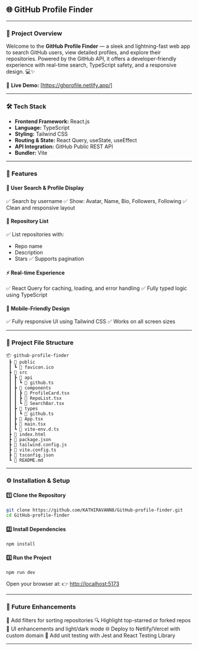 

## 🌐 GitHub Profile Finder

---

### 🚀 Project Overview

Welcome to the **GitHub Profile Finder** — a sleek and lightning-fast web app to search GitHub users, view detailed profiles, and explore their repositories. Powered by the GitHub API, it offers a developer-friendly experience with real-time search, TypeScript safety, and a responsive design. 💻✨

🔗 **Live Demo:** [https://ghprofile.netlify.app/]

---

### 🛠️ Tech Stack

* **Frontend Framework:** React.js
* **Language:** TypeScript
* **Styling:** Tailwind CSS
* **Routing & State:** React Query, useState, useEffect
* **API Integration:** GitHub Public REST API
* **Bundler:** Vite

---

### 📌 Features

#### 👤 User Search & Profile Display

✅ Search by username
✅ Show: Avatar, Name, Bio, Followers, Following
✅ Clean and responsive layout

#### 📂 Repository List

✅ List repositories with:

* Repo name
* Description
* Stars
  ✅ Supports pagination

#### ⚡ Real-time Experience

✅ React Query for caching, loading, and error handling
✅ Fully typed logic using TypeScript

#### 📱 Mobile-Friendly Design

✅ Fully responsive UI using Tailwind CSS
✅ Works on all screen sizes

---

### 📂 Project File Structure

```
📦 github-profile-finder
 ┣ 📂 public
 ┃ ┗ 📜 favicon.ico
 ┣ 📂 src
 ┃ ┣ 📂 api
 ┃ ┃ ┗ 📜 github.ts
 ┃ ┣ 📂 components
 ┃ ┃ ┣ 📜 ProfileCard.tsx
 ┃ ┃ ┣ 📜 RepoList.tsx
 ┃ ┃ ┗ 📜 SearchBar.tsx
 ┃ ┣ 📂 types
 ┃ ┃ ┗ 📜 github.ts
 ┃ ┣ 📜 App.tsx
 ┃ ┣ 📜 main.tsx
 ┃ ┗ 📜 vite-env.d.ts
 ┣ 📜 index.html
 ┣ 📜 package.json
 ┣ 📜 tailwind.config.js
 ┣ 📜 vite.config.ts
 ┣ 📜 tsconfig.json
 ┗ 📜 README.md
```

---

### ⚙️ Installation & Setup

#### 1️⃣ Clone the Repository

```bash
git clone https://github.com/KATHIRAVANN8/GitHub-profile-finder.git
cd GitHub-profile-finder
```

#### 2️⃣ Install Dependencies

```bash
npm install
```

#### 3️⃣ Run the Project

```bash
npm run dev
```

Open your browser at:
👉 [http://localhost:5173](http://localhost:5173)

---

### 🌱 Future Enhancements

🚀 Add filters for sorting repositories
🔍 Highlight top-starred or forked repos
🎨 UI enhancements and light/dark mode
🌐 Deploy to Netlify/Vercel with custom domain
🧪 Add unit testing with Jest and React Testing Library

---


